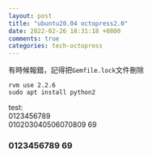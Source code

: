 ```yaml
---
layout: post
title: "ubuntu20.04 octopress2.0"
date: 2022-02-26 18:31:18 +0800
comments: true
categories: tech-octopress
---
```

有時候報錯，記得把`Gemfile.lock`文件刪除  
```
rvm use 2.2.6
sudo apt install python2
```
test:  
0123456789  
010203040506070809 69  
### 0123456789 69
